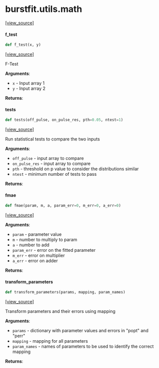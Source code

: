 <a name="burstfit.utils.math"></a>
# burstfit.utils.math

[[view_source]](https://github.com/thepetabyteproject/burstfit/blob/a40a655954316c842352e8fe5db91d9fb90fb38f/burstfit/utils/math.py#L1)

<a name="burstfit.utils.math.f_test"></a>
#### f\_test

```python
def f_test(x, y)
```

[[view_source]](https://github.com/thepetabyteproject/burstfit/blob/a40a655954316c842352e8fe5db91d9fb90fb38f/burstfit/utils/math.py#L9)

F-Test

**Arguments**:

- `x` - Input array 1
- `y` - Input array 2
  

**Returns**:


<a name="burstfit.utils.math.tests"></a>
#### tests

```python
def tests(off_pulse, on_pulse_res, pth=0.05, ntest=1)
```

[[view_source]](https://github.com/thepetabyteproject/burstfit/blob/a40a655954316c842352e8fe5db91d9fb90fb38f/burstfit/utils/math.py#L28)

Run statistical tests to compare the two inputs

**Arguments**:

- `off_pulse` - input array to compare
- `on_pulse_res` - input array to compare
- `pth` - threshold on p value to consider the distributions similar
- `ntest` - minimum number of tests to pass
  

**Returns**:


<a name="burstfit.utils.math.fmae"></a>
#### fmae

```python
def fmae(param, m, a, param_err=0, m_err=0, a_err=0)
```

[[view_source]](https://github.com/thepetabyteproject/burstfit/blob/a40a655954316c842352e8fe5db91d9fb90fb38f/burstfit/utils/math.py#L59)

**Arguments**:

- `param` - parameter value
- `m` - number to multiply to param
- `a` - number to add
- `param_err` - error on the fitted parameter
- `m_err` - error on multiplier
- `a_err` - error on adder
  

**Returns**:


<a name="burstfit.utils.math.transform_parameters"></a>
#### transform\_parameters

```python
def transform_parameters(params, mapping, param_names)
```

[[view_source]](https://github.com/thepetabyteproject/burstfit/blob/a40a655954316c842352e8fe5db91d9fb90fb38f/burstfit/utils/math.py#L80)

Transform parameters and their errors using mapping

**Arguments**:

- `params` - dictionary with parameter values and errors in "popt" and "perr"
- `mapping` - mapping for all parameters
- `param_names` - names of parameters to be used to identify the correct mapping
  

**Returns**:


